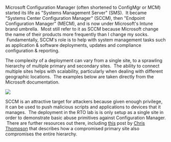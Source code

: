 Microsoft Configuration Manager (often shortened to ConfigMgr or MCM) started its life as "Systems Management Server" (SMS).  It became "Systems Center Configuration Manager" (SCCM), then "Endpoint Configuration Manager" (MECM), and is now under Microsoft's Intune brand umbrella.  Most still refer to it as SCCM because Microsoft change the name of their products more frequently than I change my socks.  Fundamentally, SCCM's role is to help with system management tasks such as application & software deployments, updates and compliance configuration & reporting.

The complexity of a deployment can vary from a single site, to a sprawling hierarchy of multiple primary and secondary sites.  The ability to connect multiple sites helps with scalability, particularly when dealing with different geographic locations.  The examples below are taken directly from the Microsoft documentation.

  

![](https://files.cdn.thinkific.com/file_uploads/584845/images/eaa/aea/85e/1695900888150.jpg)

  

SCCM is an attractive target for attackers because given enough privilege, it can be used to push malicious scripts and applications to devices that it manages.  The deployment in the RTO lab is is only setup as a single site in order to demonstrate basic abuse primitives against Configuration Manager.  There are further resources out there, including [this](https://medium.com/specter-ops-posts/sccm-hierarchy-takeover-41929c61e087) post by [Chris Thompson](https://twitter.com/_Mayyhem) that describes how a compromised primary site also compromises the entire hierarchy.